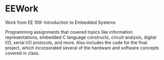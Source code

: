 # EEWork

Work from EE 109: Introduction to Embedded Systems 

Programming assignments that covered topics like information representations, embedded C language constructs, circuit analysis, digital I/O, serial I/O protocols, and more. Also includes the code for the final project, which incorporated several of the hardware and software concepts covered in class. 

